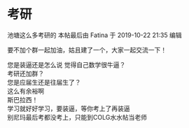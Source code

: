 # 考研

池塘这么多考研的
本帖最后由 Fatina 于 2019-10-22 21:35 编辑


要不加个群一起加油，姑且建了一个，大家一起交流一下！

您是装逼还是怎么说 觉得自己数学很牛逼？</br>
考研还加群？</br>
您是应届生还是往届生了？</br>
这么有余裕啊</br>
斯巴拉西！</br>
学习就好好学习，要装逼，等你考上了再装逼</br>
别尼玛最后考都没考上，只能到COLG水水帖当老师</br>
